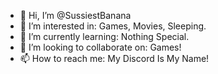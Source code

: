 - 👋 Hi, I’m @SussiestBanana
- 👀 I’m interested in: Games, Movies, Sleeping.
- 🌱 I’m currently learning: Nothing Special.
- 💞️ I’m looking to collaborate on: Games!
- 📫 How to reach me: My Discord Is My Name!

<!---
SussiestBanana/SussiestBanana is a ✨ special ✨ repository because its `README.md` (this file) appears on your GitHub profile.
You can click the Preview link to take a look at your changes.
--->

